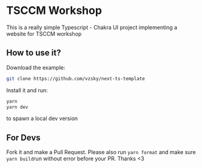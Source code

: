 # TSCCM Workshop 

This is a really simple Typescript - Chakra UI project implementing a website for TSCCM workshop

## How to use it?

Download the example:

```bash
git clone https://github.com/vzsky/next-ts-template
```

Install it and run:

```bash
yarn
yarn dev
```
to spawn a local dev version

## For Devs 
Fork it and make a Pull Request. Please also run  `yarn format` and make sure  `yarn build`run without error before your PR. Thanks <3
